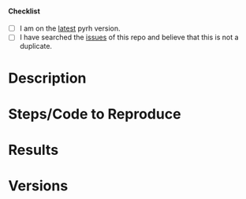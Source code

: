 <!--
Thank you for taking the time to find and submit an issue. Before you submit this; let's
run through a few quick checks. Please make sure to check off the following boxes.
-->

<!-- Note: Checked checkbox should look like this: [x] -->
#### Checklist
- [ ] I am on the [latest](https://github.com/robinhood-unofficial/pyrh/releases/latest) pyrh version.
- [ ] I have searched the [issues](https://github.com/robinhood-unofficial/pyrh/issues) of this repo and believe that this is not a duplicate.

# Description
<!--
Example: pyrh fails to return a result when calling function_X
-->

# Steps/Code to Reproduce
<!--
Please add a code snippet required to reproduce the issue if possible.
Example:
```python
print("Hello World!")
```
If the code is too long, feel free to put it in a public gist and link it in the issue:
https://gist.github.com
-->

# Results
<!--
Please add the results that you would expect and what you got.
-->

# Versions
<!--
Please run the following snippet in your environment and paste the results here.

```python
import platform; print(platform.platform())
import sys; print("Python", sys.version)
import pyrh; print("pyrh", pyrh.__version__)
```
-->

<!--Thank you for contributing!-->

